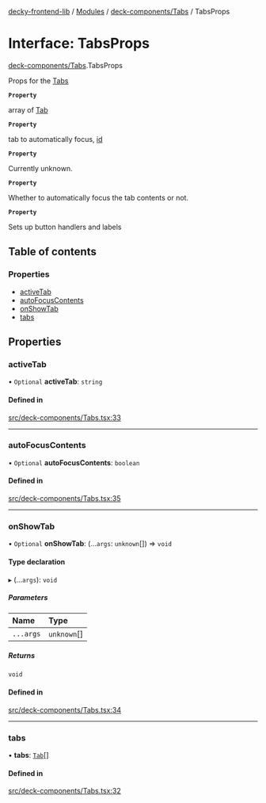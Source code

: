 [decky-frontend-lib](../README.md) / [Modules](../modules.md) / [deck-components/Tabs](../modules/deck_components_Tabs.md) / TabsProps

# Interface: TabsProps

[deck-components/Tabs](../modules/deck_components_Tabs.md).TabsProps

Props for the [Tabs](../modules/deck_components_Tabs.md#tabs)

**`Property`**

array of [Tab](deck_components_Tabs.Tab.md)

**`Property`**

tab to automatically focus, [id](deck_components_Tabs.Tab.md#id)

**`Property`**

Currently unknown.

**`Property`**

Whether to automatically focus the tab contents or not.

**`Property`**

Sets up button handlers and labels

## Table of contents

### Properties

- [activeTab](deck_components_Tabs.TabsProps.md#activetab)
- [autoFocusContents](deck_components_Tabs.TabsProps.md#autofocuscontents)
- [onShowTab](deck_components_Tabs.TabsProps.md#onshowtab)
- [tabs](deck_components_Tabs.TabsProps.md#tabs)

## Properties

### activeTab

• `Optional` **activeTab**: `string`

#### Defined in

[src/deck-components/Tabs.tsx:33](https://github.com/SteamDeckHomebrew/decky-frontend-lib/blob/abbd3cd/src/deck-components/Tabs.tsx#L33)

___

### autoFocusContents

• `Optional` **autoFocusContents**: `boolean`

#### Defined in

[src/deck-components/Tabs.tsx:35](https://github.com/SteamDeckHomebrew/decky-frontend-lib/blob/abbd3cd/src/deck-components/Tabs.tsx#L35)

___

### onShowTab

• `Optional` **onShowTab**: (...`args`: `unknown`[]) => `void`

#### Type declaration

▸ (...`args`): `void`

##### Parameters

| Name | Type |
| :------ | :------ |
| `...args` | `unknown`[] |

##### Returns

`void`

#### Defined in

[src/deck-components/Tabs.tsx:34](https://github.com/SteamDeckHomebrew/decky-frontend-lib/blob/abbd3cd/src/deck-components/Tabs.tsx#L34)

___

### tabs

• **tabs**: [`Tab`](deck_components_Tabs.Tab.md)[]

#### Defined in

[src/deck-components/Tabs.tsx:32](https://github.com/SteamDeckHomebrew/decky-frontend-lib/blob/abbd3cd/src/deck-components/Tabs.tsx#L32)
